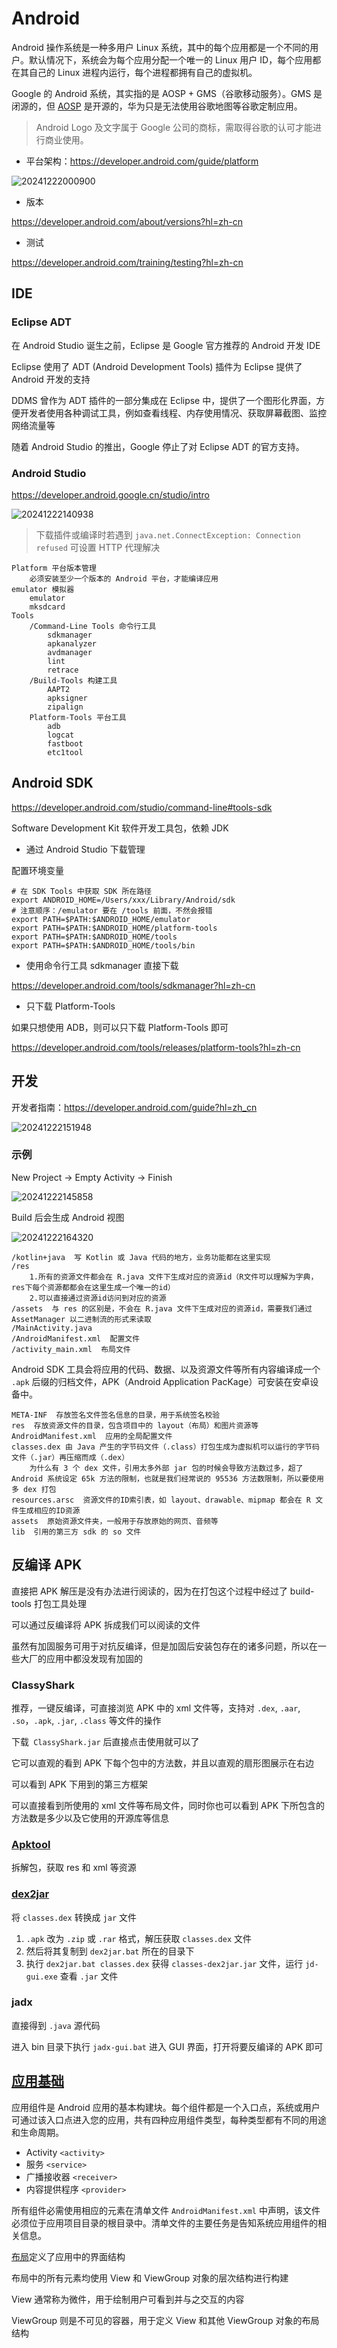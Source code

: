 # Android

Android 操作系统是一种多用户 Linux 系统，其中的每个应用都是一个不同的用户。默认情况下，系统会为每个应用分配一个唯一的 Linux 用户 ID，每个应用都在其自己的 Linux 进程内运行，每个进程都拥有自己的虚拟机。

Google 的 Android 系统，其实指的是 AOSP + GMS（谷歌移动服务）。GMS 是闭源的，但 [AOSP](https://source.android.com/docs/setup/about?hl=zh-cn) 是开源的，华为只是无法使用谷歌地图等谷歌定制应用。

> Android Logo 及文字属于 Google 公司的商标，需取得谷歌的认可才能进行商业使用。

- 平台架构：<https://developer.android.com/guide/platform>

![20241222000900](https://image.zuoright.com/20241222000900.png)

- 版本

<https://developer.android.com/about/versions?hl=zh-cn>

- 测试

<https://developer.android.com/training/testing?hl=zh-cn>

## IDE

### Eclipse ADT

在 Android Studio 诞生之前，Eclipse 是 Google 官方推荐的 Android 开发 IDE

Eclipse 使用了 ADT (Android Development Tools) 插件为 Eclipse 提供了 Android 开发的支持

DDMS 曾作为 ADT 插件的一部分集成在 Eclipse 中，提供了一个图形化界面，方便开发者使用各种调试工具，例如查看线程、内存使用情况、获取屏幕截图、监控网络流量等

随着 Android Studio 的推出，Google 停止了对 Eclipse ADT 的官方支持。

### Android Studio

<https://developer.android.google.cn/studio/intro>

![20241222140938](https://image.zuoright.com/20241222140938.png)

> 下载插件或编译时若遇到 `java.net.ConnectException: Connection refused` 可设置 HTTP 代理解决

```text
Platform 平台版本管理
    必须安装至少一个版本的 Android 平台，才能编译应用
emulator 模拟器
    emulator
    mksdcard
Tools
    /Command-Line Tools 命令行工具
        sdkmanager
        apkanalyzer
        avdmanager
        lint
        retrace
    /Build-Tools 构建工具
        AAPT2
        apksigner
        zipalign
    Platform-Tools 平台工具
        adb
        logcat
        fastboot
        etc1tool
```

## Android SDK

<https://developer.android.com/studio/command-line#tools-sdk>

Software Development Kit 软件开发工具包，依赖 JDK

- 通过 Android Studio 下载管理

配置环境变量

```shell
# 在 SDK Tools 中获取 SDK 所在路径
export ANDROID_HOME=/Users/xxx/Library/Android/sdk
# 注意顺序：/emulator 要在 /tools 前面，不然会报错
export PATH=$PATH:$ANDROID_HOME/emulator
export PATH=$PATH:$ANDROID_HOME/platform-tools
export PATH=$PATH:$ANDROID_HOME/tools
export PATH=$PATH:$ANDROID_HOME/tools/bin
```

- 使用命令行工具 sdkmanager 直接下载

<https://developer.android.com/tools/sdkmanager?hl=zh-cn>

- 只下载 Platform-Tools

如果只想使用 ADB，则可以只下载 Platform-Tools 即可

<https://developer.android.com/tools/releases/platform-tools?hl=zh-cn>


## 开发

开发者指南：<https://developer.android.com/guide?hl=zh_cn>

![20241222151948](https://image.zuoright.com/20241222151948.png)

### 示例

New Project -> Empty Activity -> Finish

![20241222145858](https://image.zuoright.com/20241222145858.png)

Build 后会生成 Android 视图

![20241222164320](https://image.zuoright.com/20241222164320.png)

```text
/kotlin+java  写 Kotlin 或 Java 代码的地方，业务功能都在这里实现
/res
    1.所有的资源文件都会在 R.java 文件下生成对应的资源id（R文件可以理解为字典，res下每个资源都都会在这里生成一个唯一的id）
    2.可以直接通过资源id访问到对应的资源
/assets  与 res 的区别是，不会在 R.java 文件下生成对应的资源id，需要我们通过 AssetManager 以二进制流的形式来读取
/MainActivity.java
/AndroidManifest.xml  配置文件
/activity_main.xml  布局文件
```

Android SDK 工具会将应用的代码、数据、以及资源文件等所有内容编译成一个 `.apk` 后缀的归档文件，APK（Android Application PacKage）可安装在安卓设备中。

```text
META-INF  存放签名文件签名信息的目录，用于系统签名校验
res  存放资源文件的目录，包含项目中的 layout（布局）和图片资源等
AndroidManifest.xml  应用的全局配置文件
classes.dex 由 Java 产生的字节码文件（.class）打包生成为虚拟机可以运行的字节码文件（.jar）再压缩而成（.dex）
    为什么有 3 个 dex 文件，引用太多外部 jar 包的时候会导致方法数过多，超了 Android 系统设定 65k 方法的限制，也就是我们经常说的 95536 方法数限制，所以要使用多 dex 打包
resources.arsc  资源文件的ID索引表，如 layout、drawable、mipmap 都会在 R 文件生成相应的ID资源
assets  原始资源文件夹，一般用于存放原始的网页、音频等
lib  引用的第三方 sdk 的 so 文件
```

## 反编译 APK

直接把 APK 解压是没有办法进行阅读的，因为在打包这个过程中经过了 build-tools 打包工具处理

可以通过反编译将 APK 拆成我们可以阅读的文件

虽然有加固服务可用于对抗反编译，但是加固后安装包存在的诸多问题，所以在一些大厂的应用中都没发现有加固的

### ClassyShark

推荐，一键反编译，可直接浏览 APK 中的 xml 文件等，支持对 `.dex`, `.aar`, `.so`，`.apk`, `.jar`, `.class` 等文件的操作

下载` ClassyShark.jar` 后直接点击使用就可以了

它可以直观的看到 APK 下每个包中的方法数，并且以直观的扇形图展示在右边

可以看到 APK 下用到的第三方框架

可以直接看到所使用的 xml 文件等布局文件，同时你也可以看到 APK 下所包含的方法数是多少以及它使用的开源库等信息

### [Apktool](https://apktool.org/docs/install/)

拆解包，获取 res 和 xml 等资源

### [dex2jar](https://github.com/pxb1988/dex2jar/releases)

将 `classes.dex` 转换成 `jar` 文件

1. `.apk` 改为 `.zip` 或 `.rar` 格式，解压获取 `classes.dex` 文件
2. 然后将其复制到 `dex2jar.bat` 所在的目录下
3. 执行 `dex2jar.bat classes.dex` 获得 `classes-dex2jar.jar` 文件，运行 `jd-gui.exe` 查看 `.jar` 文件

### jadx

直接得到 `.java` 源代码

进入 bin 目录下执行 `jadx-gui.bat` 进入 GUI 界面，打开将要反编译的 APK 即可

## [应用基础](https://developer.android.com/guide/components/fundamentals)

应用组件是 Android 应用的基本构建块。每个组件都是一个入口点，系统或用户可通过该入口点进入您的应用，共有四种应用组件类型，每种类型都有不同的用途和生命周期。

- Activity `<activity>`
- 服务 `<service>`
- 广播接收器 `<receiver>`
- 内容提供程序 `<provider>`

所有组件必需使用相应的元素在清单文件 `AndroidManifest.xml` 中声明，该文件必须位于应用项目目录的根目录中。清单文件的主要任务是告知系统应用组件的相关信息。

[布局](https://developer.android.com/guide/topics/ui/declaring-layout)定义了应用中的界面结构

布局中的所有元素均使用 View 和 ViewGroup 对象的层次结构进行构建

View 通常称为微件，用于绘制用户可看到并与之交互的内容

ViewGroup 则是不可见的容器，用于定义 View 和其他 ViewGroup 对象的布局结构
